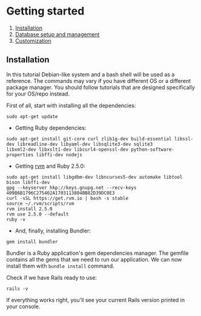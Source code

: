 # Getting started

1. [Installation](1._Installation.md)
2. [Database setup and management](2._Database.md)
3. [Customization](3._Customization.md)

## Installation

In this tutorial Debian-like system and a bash shell will be used as a reference. The commands may vary if you have different OS or a different package manager. You should follow tutorials that are designed specifically for your OS/repo instead.

First of all, start with installing  all the dependencies:

`sudo apt-get update`
  

* Getting Ruby dependencies:

```
sudo apt-get install git-core curl zlib1g-dev build-essential libssl-dev libreadline-dev libyaml-dev libsqlite3-dev sqlite3
libxml2-dev libxslt1-dev libcurl4-openssl-dev python-software-properties libffi-dev nodejs
```

* Getting [rvm](https://rvm.io/) and Ruby 2.5.0:

```
sudo apt-get install libgdbm-dev libncurses5-dev automake libtool bison libffi-dev
gpg --keyserver hkp://keys.gnupg.net --recv-keys 409B6B1796C275462A1703113804BB82D39DC0E3
curl -sSL https://get.rvm.io | bash -s stable
source ~/.rvm/scripts/rvm
rvm install 2.5.0
rvm use 2.5.0 --default
ruby -v
```

* And, finally, installing Bundler:

`gem install bundler`

Bundler is a Ruby application's gem dependencies manager. The gemfile contains all the gems that we need to run our application. We can now install them with `bundle install` command.

Check if we have Rails ready to use:

`rails -v`


If everything works right, you'll see your current Rails version printed in your console.

